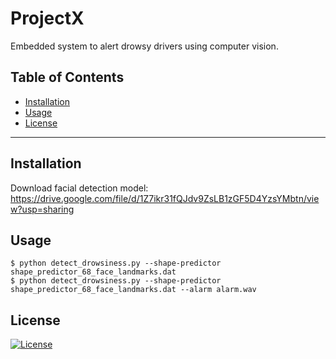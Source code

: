 # ProjectX
Embedded system to alert drowsy drivers using computer vision.

## Table of Contents

- [Installation](#installation)
- [Usage](#usage)
- [License](#license)

---
## Installation

Download facial detection model:
https://drive.google.com/file/d/1Z7ikr31fQJdv9ZsLB1zGF5D4YzsYMbtn/view?usp=sharing

## Usage

```shell
$ python detect_drowsiness.py --shape-predictor shape_predictor_68_face_landmarks.dat
$ python detect_drowsiness.py --shape-predictor shape_predictor_68_face_landmarks.dat --alarm alarm.wav
```

## License

[![License](http://img.shields.io/:license-mit-blue.svg?style=flat-square)](http://badges.mit-license.org)

